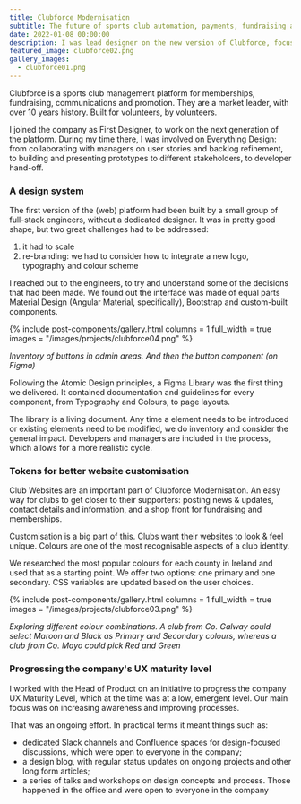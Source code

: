 ```yaml
---
title: Clubforce Modernisation
subtitle: The future of sports club automation, payments, fundraising and communications.
date: 2022-01-08 00:00:00
description: I was lead designer on the new version of Clubforce, focused on improving the experience of thousands of users.
featured_image: clubforce02.png
gallery_images:
  - clubforce01.png
---
```


Clubforce is a sports club management platform for memberships, fundraising, communications and promotion. They are a market leader, with over 10 years history. Built for volunteers, by volunteers.

I joined the company as First Designer, to work on the next generation of the platform. During my time there, I was involved on Everything Design: from collaborating with managers on user stories and backlog refinement, to building and presenting prototypes to different stakeholders, to developer hand-off.

### A design system

The first version of the (web) platform had been built by a small group of full-stack engineers, without a dedicated designer. It was in pretty good shape, but two great challenges had to be addressed:

1. it had to scale
2. re-branding: we had to consider how to integrate a new logo, typography and colour scheme

I reached out to the engineers, to try and understand some of the decisions that had been made. We found out the interface was made of equal parts Material Design (Angular Material, specifically), Bootstrap and custom-built components.

{% include post-components/gallery.html
  columns = 1
  full_width = true
  images = "/images/projects/clubforce04.png"
%}

*Inventory of buttons in admin areas. And then the button component (on Figma)*

Following the Atomic Design principles, a Figma Library was the first thing we delivered. It contained documentation and guidelines for every component, from Typography and Colours, to page layouts.

The library is a living document. Any time a element needs to be introduced or existing elements need to be modified, we do inventory and consider the general impact. Developers and managers are included in the process, which allows for a more realistic cycle.

### Tokens for better website customisation

Club Websites are an important part of Clubforce Modernisation. An easy way for clubs to get closer to their supporters: posting news & updates, contact details and information, and a shop front for fundraising and memberships.

Customisation is a big part of this. Clubs want their websites to look & feel unique. Colours are one of the most recognisable aspects of a club identity.

We researched the most popular colours for each county in Ireland and used that as a starting point. We offer two options: one primary and one secondary. CSS variables are updated based on the user choices.

{% include post-components/gallery.html
  columns = 1
  full_width = true
  images = "/images/projects/clubforce03.png"
%}

*Exploring different colour combinations. A club from Co. Galway could select Maroon and Black as Primary and Secondary colours, whereas a club from Co. Mayo could pick Red and Green*

### Progressing the company's UX maturity level

I worked with the Head of Product on an initiative to progress the company UX Maturity Level, which at the time was at a low, emergent level. Our main focus was on increasing awareness and improving processes.

That was an ongoing effort. In practical terms it meant things such as:

- dedicated Slack channels and Confluence spaces for design-focused discussions, which were open to everyone in the company;
- a design blog, with regular status updates on ongoing projects and other long form articles;
- a series of talks and workshops on design concepts and process. Those happened in the office and were open to everyone in the company
